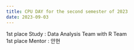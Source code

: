 ```yaml
---
title: CPU DAY for the second semester of 2023
date: 2023-09-03
---
```


1st place Study : Data Analysis Team with R Team<br>
1st place Mentor : 안현 <br>

<!--more-->